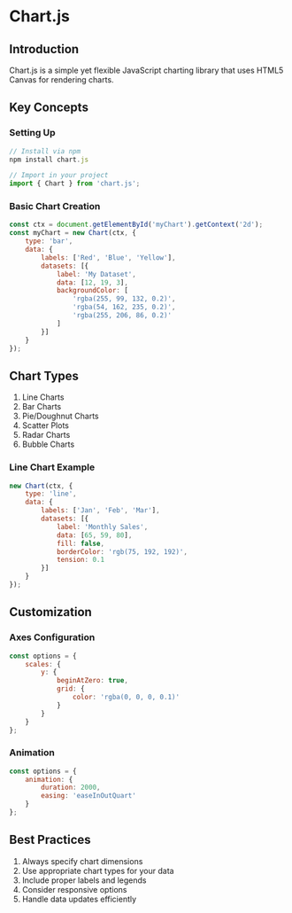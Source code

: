 # Chart.js

## Introduction
Chart.js is a simple yet flexible JavaScript charting library that uses HTML5 Canvas for rendering charts.

## Key Concepts

### Setting Up
```javascript
// Install via npm
npm install chart.js

// Import in your project
import { Chart } from 'chart.js';
```

### Basic Chart Creation
```javascript
const ctx = document.getElementById('myChart').getContext('2d');
const myChart = new Chart(ctx, {
    type: 'bar',
    data: {
        labels: ['Red', 'Blue', 'Yellow'],
        datasets: [{
            label: 'My Dataset',
            data: [12, 19, 3],
            backgroundColor: [
                'rgba(255, 99, 132, 0.2)',
                'rgba(54, 162, 235, 0.2)',
                'rgba(255, 206, 86, 0.2)'
            ]
        }]
    }
});
```

## Chart Types
1. Line Charts
2. Bar Charts
3. Pie/Doughnut Charts
4. Scatter Plots
5. Radar Charts
6. Bubble Charts

### Line Chart Example
```javascript
new Chart(ctx, {
    type: 'line',
    data: {
        labels: ['Jan', 'Feb', 'Mar'],
        datasets: [{
            label: 'Monthly Sales',
            data: [65, 59, 80],
            fill: false,
            borderColor: 'rgb(75, 192, 192)',
            tension: 0.1
        }]
    }
});
```

## Customization

### Axes Configuration
```javascript
const options = {
    scales: {
        y: {
            beginAtZero: true,
            grid: {
                color: 'rgba(0, 0, 0, 0.1)'
            }
        }
    }
};
```

### Animation
```javascript
const options = {
    animation: {
        duration: 2000,
        easing: 'easeInOutQuart'
    }
};
```

## Best Practices
1. Always specify chart dimensions
2. Use appropriate chart types for your data
3. Include proper labels and legends
4. Consider responsive options
5. Handle data updates efficiently 